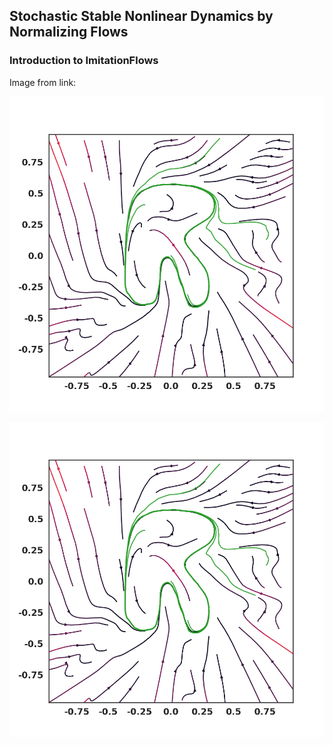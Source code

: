 ## Stochastic Stable Nonlinear Dynamics  by Normalizing Flows
### Introduction to ImitationFlows



Image from link:

<img src="../Figures/RSHAPE.png" alt="hi" class="inline"/>



![Image](https://github.com/TheCamusean/theCamusean.github.io/blob/master/_figures/RSHAPE.png)
